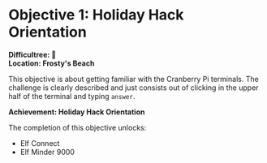 # Objective 1: Holiday Hack Orientation

**Difficultree: 🎄**  
**Location: Frosty's Beach**

This objective is about getting familiar with the Cranberry Pi terminals. The challenge is clearly described and just consists out of clicking in the upper half of the terminal and typing `answer`.

**Achievement: Holiday Hack Orientation**

The completion of this objective unlocks:
- Elf Connect
- Elf Minder 9000
<!--stackedit_data:
eyJoaXN0b3J5IjpbLTQ0NjE2ODg5XX0=
-->